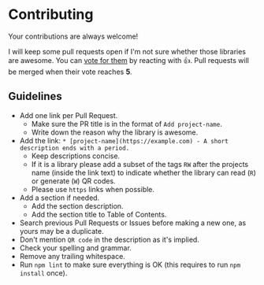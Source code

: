 # Contributing

Your contributions are always welcome!

I will keep some pull requests open if I'm not sure whether those libraries are
awesome. You can [vote for them](https://github.com/make-github-pseudonymous-again/awesome-qr-code/pulls) by reacting with :+1:. Pull requests will be merged when their vote reaches **5**.

## Guidelines

* Add one link per Pull Request.
    * Make sure the PR title is in the format of `Add project-name`.
    * Write down the reason why the library is awesome.
* Add the link: `* [project-name](https://example.com) - A short description ends with a period.`
    * Keep descriptions concise.
    * If it is a library please add a subset of the tags `RW` after the
      projects name (inside the link text) to indicate
      whether the library can read (`R`) or generate (`W`) QR codes.
    * Please use `https` links when possible.
* Add a section if needed.
    * Add the section description.
    * Add the section title to Table of Contents.
* Search previous Pull Requests or Issues before making a new one, as yours may be a duplicate.
* Don't mention `QR code` in the description as it's implied.
* Check your spelling and grammar.
* Remove any trailing whitespace.
* Run `npm lint` to make sure everything is OK (this requires to run `npm
  install` once).

